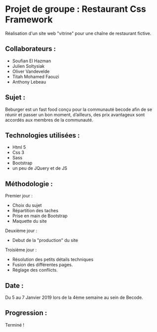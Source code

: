 # Projet de groupe : Restaurant Css Framework

Réalisation d'un site web "vitrine" pour une chaîne de restaurant fictive.

## Collaborateurs :

* Soufian El Hazman
* Julien Soltysiak
* Oliver Vandevelde
* Titah Mohamed Faouzi
* Anthony Lebeau

## Sujet : 

Beburger est un fast food conçu pour la communauté becode afin de se réunir et passer un bon moment, d’ailleurs, des prix avantageux sont accordés aux membres de la communauté.

## Technologies utilisées :

* Html 5
* Css 3
* Sass
* Bootstrap
* un peu de JQuery et de JS

## Méthodologie :

Premier jour :

* Choix du sujet
* Répartition des taches 
* Prise en main de Bootstrap
* Maquette du site
               
Deuxième jour :

* Debut de la "production" du site

Troisième jour :

* Résolution des petits détails techniques
* Fusion des différentes pages.
* Réglage des conflicts. 

## Date :

Du 5 au 7 Janvier 2019 lors de la 4ème semaine au sein de Becode.

## Progression :

Terminé !
